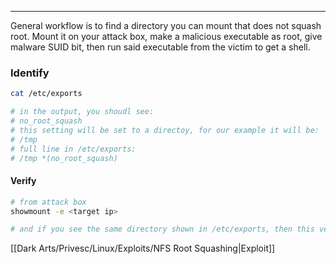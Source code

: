 -- -
General workflow is to find a directory you can mount that does not squash root. Mount it on your attack box, make a malicious executable as root, give malware SUID bit, then run said executable from the victim to get a shell. 
### Identify
```bash
cat /etc/exports

# in the output, you shoudl see:
# no_root_squash
# this setting will be set to a directoy, for our example it will be:
# /tmp 
# full line in /etc/exports:
# /tmp *(no_root_squash)
```
#### Verify
```bash
# from attack box
showmount -e <target ip>

# and if you see the same directory shown in /etc/exports, then this vector is open.
```
[[Dark Arts/Privesc/Linux/Exploits/NFS Root Squashing|Exploit]]
